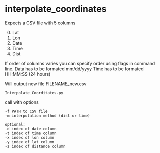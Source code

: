# interpolate_coordinates

Expects a CSV file with 5 columns

0. Lat
1. Lon
2. Date
3. Time
4. Dist

If order of columns varies you can specify order using flags in command line.
Data has to be formated mm/dd/yyyy
Time has to be formated HH:MM:SS (24 hours)

Will output new file FILENAME_new.csv

```
Interpolate_Coorditates.py
```

call with options
```
-f PATH to CSV file
-m interpolation method (dist or time)

optional:
-d index of date column 
-t index of time column
-x index of lon column
-y index of lat column
-z index of distance column

```
